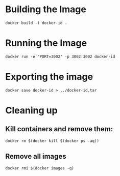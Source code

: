 # Building the Image

```
docker build -t docker-id .
```

# Running the Image

```
docker run -e "PORT=3002" -p 3002:3002 docker-id
```

# Exporting the image

```
docker save docker-id > ../docker-id.tar
```

# Cleaning up

## Kill containers and remove them:

```
docker rm $(docker kill $(docker ps -aq))
```

## Remove all images

```
docker rmi $(docker images -q)
```
